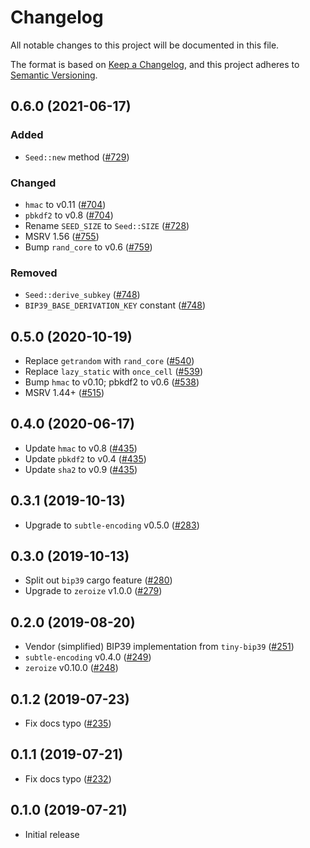 # Changelog
All notable changes to this project will be documented in this file.

The format is based on [Keep a Changelog](https://keepachangelog.com/en/1.0.0/),
and this project adheres to [Semantic Versioning](https://semver.org/spec/v2.0.0.html).

## 0.6.0 (2021-06-17)
### Added
- `Seed::new` method ([#729])

### Changed
- `hmac` to v0.11 ([#704])
- `pbkdf2` to v0.8 ([#704])
- Rename `SEED_SIZE` to `Seed::SIZE` ([#728])
- MSRV 1.56 ([#755])
- Bump `rand_core` to v0.6 ([#759])

### Removed
- `Seed::derive_subkey` ([#748])
- `BIP39_BASE_DERIVATION_KEY` constant ([#748])

[#704]: https://github.com/iqlusioninc/crates/pull/704
[#728]: https://github.com/iqlusioninc/crates/pull/728
[#729]: https://github.com/iqlusioninc/crates/pull/729
[#748]: https://github.com/iqlusioninc/crates/pull/748
[#755]: https://github.com/iqlusioninc/crates/pull/755
[#759]: https://github.com/iqlusioninc/crates/pull/759

## 0.5.0 (2020-10-19)
- Replace `getrandom` with `rand_core` ([#540])
- Replace `lazy_static` with `once_cell` ([#539])
- Bump `hmac` to v0.10; pbkdf2 to v0.6 ([#538])
- MSRV 1.44+ ([#515])

[#540]: https://github.com/iqlusioninc/crates/pull/540
[#539]: https://github.com/iqlusioninc/crates/pull/539
[#538]: https://github.com/iqlusioninc/crates/pull/538
[#515]: https://github.com/iqlusioninc/crates/pull/515

## 0.4.0 (2020-06-17)
- Update `hmac` to v0.8 ([#435])
- Update `pbkdf2` to v0.4 ([#435])
- Update `sha2` to v0.9 ([#435])

[#435]: https://github.com/iqlusioninc/crates/pull/435

## 0.3.1 (2019-10-13)
- Upgrade to `subtle-encoding` v0.5.0 ([#283])

[#283]: https://github.com/iqlusioninc/crates/pull/283

## 0.3.0 (2019-10-13)
- Split out `bip39` cargo feature ([#280])
- Upgrade to `zeroize` v1.0.0 ([#279])

[#280]: https://github.com/iqlusioninc/crates/pull/280
[#279]: https://github.com/iqlusioninc/crates/pull/279

## 0.2.0 (2019-08-20)
- Vendor (simplified) BIP39 implementation from `tiny-bip39` ([#251])
- `subtle-encoding` v0.4.0 ([#249])
- `zeroize` v0.10.0 ([#248])

[#251]: https://github.com/iqlusioninc/crates/pull/251
[#249]: https://github.com/iqlusioninc/crates/pull/249
[#248]: https://github.com/iqlusioninc/crates/pull/248

## 0.1.2 (2019-07-23)
- Fix docs typo ([#235])

[#235]: https://github.com/iqlusioninc/crates/pull/235

## 0.1.1 (2019-07-21)
- Fix docs typo ([#232])

[#232]: https://github.com/iqlusioninc/crates/pull/232

## 0.1.0 (2019-07-21)
- Initial release
